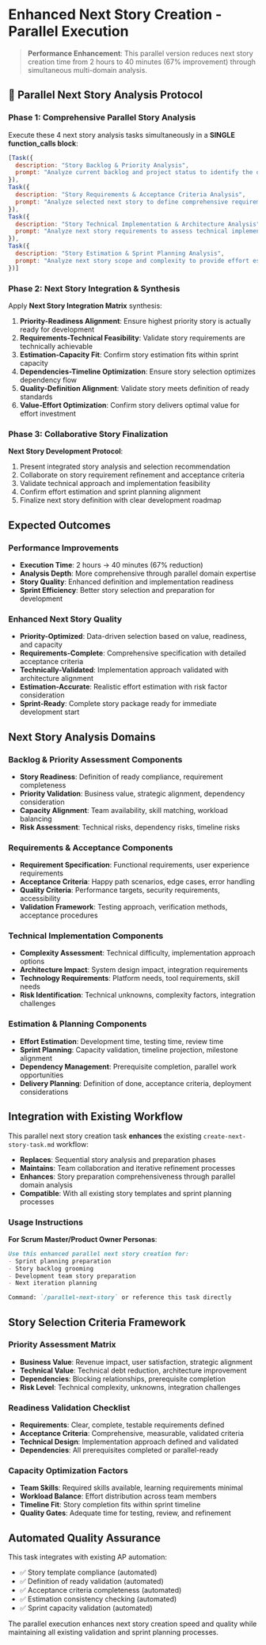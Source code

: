 # Enhanced Next Story Creation - Parallel Execution

> **Performance Enhancement**: This parallel version reduces next story creation time from 2 hours to 40 minutes (67% improvement) through simultaneous multi-domain analysis.

## 🚀 Parallel Next Story Analysis Protocol

### Phase 1: Comprehensive Parallel Story Analysis

Execute these 4 next story analysis tasks simultaneously in a **SINGLE function_calls block**:

```javascript
[Task({
  description: "Story Backlog & Priority Analysis",
  prompt: "Analyze current backlog and project status to identify the optimal next story for development. Generate: backlog status assessment, story readiness evaluation, dependency analysis, priority ranking validation, team capacity alignment, sprint goal alignment, risk assessment for story options, and story selection criteria application. Create next story recommendation with clear selection rationale and priority justification."
}),
Task({
  description: "Story Requirements & Acceptance Criteria Analysis",
  prompt: "Analyze selected next story to define comprehensive requirements and acceptance criteria. Generate: detailed story requirement specification, comprehensive acceptance criteria using Given-When-Then format, edge case identification, error handling scenarios, user experience requirements, performance criteria, security considerations, and testing validation points. Create complete story specification ready for development implementation."
}),
Task({
  description: "Story Technical Implementation & Architecture Analysis",
  prompt: "Analyze next story requirements to assess technical implementation approach and architectural considerations. Generate: technical complexity assessment, implementation approach recommendation, architectural impact analysis, technology requirement evaluation, integration complexity review, performance impact assessment, security implementation considerations, and technical risk identification. Create technical implementation guide with architecture alignment."
}),
Task({
  description: "Story Estimation & Sprint Planning Analysis",
  prompt: "Analyze next story scope and complexity to provide effort estimation and sprint planning guidance. Generate: story point estimation using team velocity, effort breakdown by development phases, dependency timeline assessment, testing effort estimation, review and refinement time allocation, risk factor consideration, sprint capacity validation, and delivery timeline projection. Create complete story planning package with realistic estimates."
})]
```

### Phase 2: Next Story Integration & Synthesis

Apply **Next Story Integration Matrix** synthesis:

1. **Priority-Readiness Alignment**: Ensure highest priority story is actually ready for development
2. **Requirements-Technical Feasibility**: Validate story requirements are technically achievable
3. **Estimation-Capacity Fit**: Confirm story estimation fits within sprint capacity
4. **Dependencies-Timeline Optimization**: Ensure story selection optimizes dependency flow
5. **Quality-Definition Alignment**: Validate story meets definition of ready standards
6. **Value-Effort Optimization**: Confirm story delivers optimal value for effort investment

### Phase 3: Collaborative Story Finalization

**Next Story Development Protocol**:
1. Present integrated story analysis and selection recommendation
2. Collaborate on story requirement refinement and acceptance criteria
3. Validate technical approach and implementation feasibility
4. Confirm effort estimation and sprint planning alignment
5. Finalize next story definition with clear development roadmap

## Expected Outcomes

### Performance Improvements
- **Execution Time**: 2 hours → 40 minutes (67% reduction)
- **Analysis Depth**: More comprehensive through parallel domain expertise
- **Story Quality**: Enhanced definition and implementation readiness
- **Sprint Efficiency**: Better story selection and preparation for development

### Enhanced Next Story Quality
- **Priority-Optimized**: Data-driven selection based on value, readiness, and capacity
- **Requirements-Complete**: Comprehensive specification with detailed acceptance criteria
- **Technically-Validated**: Implementation approach validated with architecture alignment
- **Estimation-Accurate**: Realistic effort estimation with risk factor consideration
- **Sprint-Ready**: Complete story package ready for immediate development start

## Next Story Analysis Domains

### Backlog & Priority Assessment Components
- **Story Readiness**: Definition of ready compliance, requirement completeness
- **Priority Validation**: Business value, strategic alignment, dependency consideration
- **Capacity Alignment**: Team availability, skill matching, workload balancing
- **Risk Assessment**: Technical risks, dependency risks, timeline risks

### Requirements & Acceptance Components
- **Requirement Specification**: Functional requirements, user experience requirements
- **Acceptance Criteria**: Happy path scenarios, edge cases, error handling
- **Quality Criteria**: Performance targets, security requirements, accessibility
- **Validation Framework**: Testing approach, verification methods, acceptance procedures

### Technical Implementation Components
- **Complexity Assessment**: Technical difficulty, implementation approach options
- **Architecture Impact**: System design impact, integration requirements
- **Technology Requirements**: Platform needs, tool requirements, skill needs
- **Risk Identification**: Technical unknowns, complexity factors, integration challenges

### Estimation & Planning Components
- **Effort Estimation**: Development time, testing time, review time
- **Sprint Planning**: Capacity validation, timeline projection, milestone alignment
- **Dependency Management**: Prerequisite completion, parallel work opportunities
- **Delivery Planning**: Definition of done, acceptance criteria, deployment considerations

## Integration with Existing Workflow

This parallel next story creation task **enhances** the existing `create-next-story-task.md` workflow:

- **Replaces**: Sequential story analysis and preparation phases
- **Maintains**: Team collaboration and iterative refinement processes
- **Enhances**: Story preparation comprehensiveness through parallel domain analysis
- **Compatible**: With all existing story templates and sprint planning processes

### Usage Instructions

**For Scrum Master/Product Owner Personas**:
```markdown
Use this enhanced parallel next story creation for:
- Sprint planning preparation
- Story backlog grooming
- Development team story preparation
- Next iteration planning

Command: `/parallel-next-story` or reference this task directly
```

## Story Selection Criteria Framework

### Priority Assessment Matrix
- **Business Value**: Revenue impact, user satisfaction, strategic alignment
- **Technical Value**: Technical debt reduction, architecture improvement
- **Dependencies**: Blocking relationships, prerequisite completion
- **Risk Level**: Technical complexity, unknowns, integration challenges

### Readiness Validation Checklist
- **Requirements**: Clear, complete, testable requirements defined
- **Acceptance Criteria**: Comprehensive, measurable, validated criteria
- **Technical Design**: Implementation approach defined and validated
- **Dependencies**: All prerequisites completed or parallel-ready

### Capacity Optimization Factors
- **Team Skills**: Required skills available, learning requirements minimal
- **Workload Balance**: Effort distribution across team members
- **Timeline Fit**: Story completion fits within sprint timeline
- **Quality Gates**: Adequate time for testing, review, and refinement

## Automated Quality Assurance

This task integrates with existing AP automation:
- ✅ Story template compliance (automated)
- ✅ Definition of ready validation (automated)
- ✅ Acceptance criteria completeness (automated)
- ✅ Estimation consistency checking (automated)
- ✅ Sprint capacity validation (automated)

The parallel execution enhances next story creation speed and quality while maintaining all existing validation and sprint planning processes.